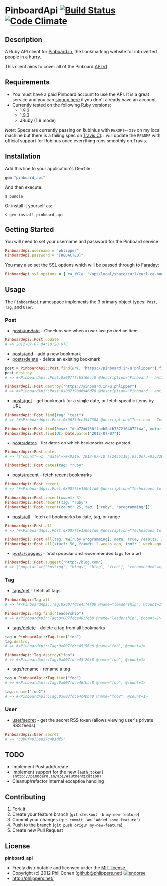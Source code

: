 # PinboardApi [![Build Status](https://secure.travis-ci.org/phlipper/pinboard_api.png?branch=master)](http://travis-ci.org/phlipper/pinboard_api) [![Code Climate](https://codeclimate.com/badge.png)](https://codeclimate.com/github/phlipper/pinboard_api)

## Description

A Ruby API client for [Pinboard.in](https://pinboard.in/), the bookmarking website for introverted people in a hurry.

This client aims to cover all of the Pinboard [API v1](https://pinboard.in/api/).


## Requirements

* You must have a paid Pinboard account to use the API. It is a great service and you can [signup here](https://pinboard.in/signup/) if you don't already have an account.
* Currently tested on the following Ruby versions:
  * 1.9.2
  * 1.9.3
  * JRuby (1.9 mode)

_Note:_ Specs are currently passing on Rubinius with `RBXOPT=-X19` on my local machine but there is a failing spec on [Travis CI](http://travis-ci.org/#!/phlipper/pinboard_api). I will update the `README` with official support for Rubinus once everything runs smoothly on Travis.


## Installation

Add this line to your application's Gemfile:

```ruby
gem "pinboard_api"
```

And then execute:

```
$ bundle
```

Or install it yourself as:

```
$ gem install pinboard_api
```


## Getting Started

You will need to set your username and password for the Pinboard service.

```ruby
PinboardApi.username = "phlipper"
PinboardApi.password = "[REDACTED]"
```

You may also set the SSL options which will be passed through to [Faraday](https://github.com/technoweenie/faraday#readme):

```ruby
PinboardApi.ssl_options = { ca_file: "/opt/local/share/curl/curl-ca-bundle.crt" }
```


## Usage

The `PinboardApi` namespace implements the 3 primary object types: `Post`, `Tag`, and `User`.


### Post


* [posts/update](https://pinboard.in/api#update) - Check to see when a user last posted an item.

```ruby
PinboardApi::Post.update
# => 2012-07-07 04:18:28 UTC
```

* ~~[posts/add](https://pinboard.in/api#posts_add) - add a new bookmark~~
* [posts/delete](https://pinboard.in/api#posts_delete) - delete an existing bookmark

```ruby
post = PinboardApi::Post.find(url: "https://pinboard.in/u:phlipper").first
post.destroy
# => #<PinboardApi::Post:0x007ffcb5166cf0 @description="Pinboard - antisocial bookmarking", @extended="", @hash="bc857ba651d134be0c9a5267e943c3ce", @url="https://pinboard.in/u:phlipper", @meta=nil, @tags="test", @time="2012-07-11T09:16:14Z">

PinboardApi::Post.destroy("https://pinboard.in/u:phlipper")
# => #<PinboardApi::Post:0x007f98d6946d78 @description="Pinboard - antisocial bookmarking", @extended="", @hash="bc857ba651d134be0c9a5267e943c3ce", @url="https://pinboard.in/u:phlipper", @meta=nil, @tags="test", @time="2012-07-11T09:17:36Z">
```

* [posts/get](https://pinboard.in/api#posts_get) - get bookmark for a single date, or fetch specific items by URL

```ruby
PinboardApi::Post.find(tag: "test")
# => [#<PinboardApi::Post:0x007fdce4547388 @description="Test.com – Certification Program Management – Create Online Tests with This Authoring, Management, Training and E-Learning Software", @extended="", @hash="dbb720d788ffaeb0afb7572104072f4a", @url="http://test.com/", @tags="test junk", @time="2012-07-07T04:18:28Z">, ...]

PinboardApi::Post.find(hash: "dbb720d788ffaeb0afb7572104072f4a", meta: "yes")
PinboardApi::Post.find(dt: Date.parse("2012-07-07"))
```

* [posts/dates](https://pinboard.in/api#posts_dates) - list dates on which bookmarks were posted

```ruby
PinboardApi::Post.dates
# => [{"count"=>1, "date"=>#<Date: 2012-07-10 ((2456119j,0s,0n),+0s,2299161j)>}, {"count"=>3, "date"=>#<Date: 2012-07-08 ((2456117j,0s,0n),+0s,2299161j)>}, ...]

PinboardApi::Post.dates(tag: "ruby")
```

* [posts/recent](https://pinboard.in/api#posts_recent) - fetch recent bookmarks

```ruby
PinboardApi::Post.recent
# => [#<PinboardApi::Post:0x007ffe150e1fd0 @description="Techniques to Secure Your Website with Ruby on Rails..."> ...]

PinboardApi::Post.recent(count: 3)
PinboardApi::Post.recent(tag: "ruby")
PinboardApi::Post.recent(count: 25, tag: ["ruby", "programming"])
```

* [posts/all](https://pinboard.in/api#posts_all) - fetch all bookmarks by date, tag, or range

```ruby
PinboardApi::Post.all
# => [#<PinboardApi::Post:0x007ffe150e1fd0 @description="Techniques to Secure Your Website with Ruby on Rails..."> ...]

PinboardApi::Post.all(tag: %w[ruby programming], meta: true, results: 30)
PinboardApi::Post.all(start: 50, fromdt: 2.weeks.ago, todt: 1.week.ago)
```

* [posts/suggest](https://pinboard.in/api#posts_suggest) - fetch popular and recommended tags for a url

```ruby
PinboardApi::Post.suggest("http://blog.com")
# => {"popular"=>["hosting", "blogs", "blog", "free"], "recommended"=>["blog", "blogging", "blogs", "free"]}
```


### Tag

* [tags/get](https://pinboard.in/api#tags_get) - fetch all tags

```ruby
PinboardApi::Tag.all
# => [#<PinboardApi::Tag:0x007fdce41f4f00 @name="leadership", @count=1>, #<PinboardApi::Tag:0x007fdce41f4e10 @name="date", @count=1>, ... ]

PinboardApi::Tag.find("leadership")
# => #<PinboardApi::Tag:0x007fdce4827eb8 @name="leadership", @count=1>
```

* [tags/delete](https://pinboard.in/api#tags_delete) - delete a tag from all bookmarks

```ruby
tag = PinboardApi::Tag.find("foo")
tag.destroy
# => #<PinboardApi::Tag:0x007fdce45f56e0 @name="foo", @count=1>

PinboardApi::Tag.destroy("foo")
# => #<PinboardApi::Tag:0x007fdce45f20f8 @name="foo", @count=1>
```

* [tags/rename](https://pinboard.in/api#tags_rename) - rename a tag

```ruby
tag = PinboardApi::Tag.find("foo")
# => #<PinboardApi::Tag:0x007fdce461bcc8 @name="foo", @count=1>

tag.rename("foo2")
# => #<PinboardApi::Tag:0x007fdce4c4bb48 @name="foo2", @count=1>
```


### User

* [user/secret](https://pinboard.in/api#user_secret) - get the secret RSS token (allows viewing user's private RSS feeds)

```ruby
PinboardApi::User.secret
# => "c3b0f4073ea37c4b1df5"
```


## TODO

* Implement Post.add/create
* Implement support for the new `[auth_token](http://pinboard.in/api/#authentication)`
* Cleanup/refactor internal exception handling


## Contributing

1. Fork it
2. Create your feature branch (`git checkout -b my-new-feature`)
3. Commit your changes (`git commit -am 'Added some feature'`)
4. Push to the branch (`git push origin my-new-feature`)
5. Create new Pull Request


## License

**pinboard_api**

* Freely distributable and licensed under the [MIT license](http://phlipper.mit-license.org/2012/license.html).
* Copyright (c) 2012 Phil Cohen (github@phlippers.net) [![endorse](http://api.coderwall.com/phlipper/endorsecount.png)](http://coderwall.com/phlipper)
* http://phlippers.net/
